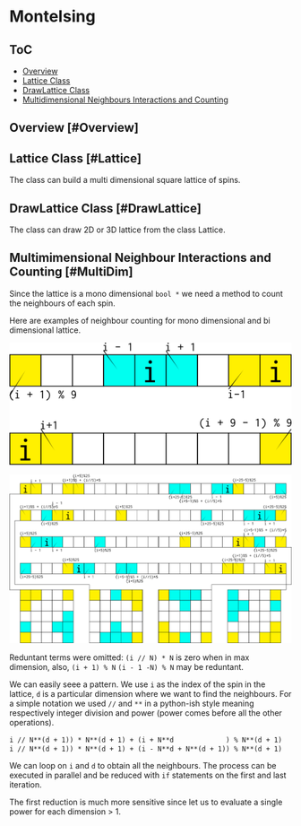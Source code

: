 # MonteIsing

## ToC
- [Overview](#Overview)
- [Lattice Class](#Lattice)
- [DrawLattice Class](#DrawLattice)
- [Multidimensional Neighbours Interactions and Counting](#MultiDim)

## Overview [#Overview]

## Lattice Class [#Lattice]

The class can build a multi dimensional square lattice of spins.

## DrawLattice Class [#DrawLattice]

The class can draw 2D or 3D lattice from the class Lattice.

## Multimimensional Neighbour Interactions and Counting [#MultiDim]

Since the lattice is a mono dimensional `bool *` we need a method to
count the neighbours of each spin.

Here are examples of neighbour counting for mono dimensional and
bi dimensional lattice.

![1D Model][1Dmodel]

![2D model][2Dmodel]

Reduntant terms were omitted: `(i // N) * N` is zero when in max
dimension, also, `(i + 1) % N` `(i - 1 -N) % N` may be reduntant.

We can easily seee a pattern. We use `i` as the index of the
spin in the lattice, `d` is a particular dimension where we
want to find the neighbours.
For a simple notation we used `//` and `**` in a python-ish style
meaning respectively integer division and power (power comes before
all the other operations).

```
i // N**(d + 1)) * N**(d + 1) + (i + N**d             ) % N**(d + 1)
i // N**(d + 1)) * N**(d + 1) + (i - N**d + N**(d + 1)) % N**(d + 1)
```
We can loop on `i` and `d` to obtain all the neighbours. The process
can be executed in parallel and be reduced with `if` statements on
the first and last iteration.

The first reduction is much more sensitive since let us to evaluate
a single power for each dimension > 1.


[1Dmodel]: img/1D.png "1D Model"
[2Dmodel]: img/2D.png "2D Model"